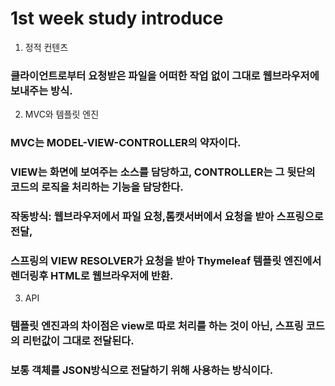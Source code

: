 # 1st week study introduce
1. 정적 컨텐츠
### 클라이언트로부터 요청받은 파일을 어떠한 작업 없이 그대로 웹브라우저에 보내주는 방식.
2. MVC와 템플릿 엔진
### MVC는 MODEL-VIEW-CONTROLLER의 약자이다.
### VIEW는 화면에 보여주는 소스를 담당하고, CONTROLLER는 그 뒷단의 코드의 로직을 처리하는 기능을 담당한다.
### 작동방식: 웹브라우저에서 파일 요청,톰캣서버에서 요청을 받아 스프링으로 전달, 
### 스프링의 VIEW RESOLVER가 요청을 받아 Thymeleaf 템플릿 엔진에서 렌더링후 HTML로 웹브라우저에 반환.
3. API
### 템플릿 엔진과의 차이점은 view로 따로 처리를 하는 것이 아닌, 스프링 코드의 리턴값이 그대로 전달된다.
### 보통 객체를 JSON방식으로 전달하기 위해 사용하는 방식이다.   
